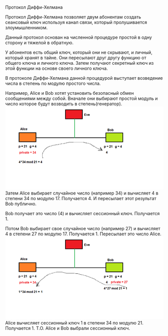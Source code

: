 Протокол Диффи-Хелмана

Протокол Диффи-Хелмана позволяет двум абонентам создать сеансовый ключ используя канал связи, который пролушивается злоумышленником.

Данный протокол основан на численной процедуре простой в одну сторону и тяжелой в обратную.

У абонентов есть общий ключ, который они не скрывают, и личный, который хранят в тайне. Они пересылают друг другу функцию от общего ключа и личного ключа. Затем получают секретный ключ из этой функции на основе своего личного ключа.

В протоколе Диффи-Хелмана данной процедурой выступает возведение числа в степень по модулю простого числа.

Например, Alice и Bob хотят установить безопасный обмен сообщениями между собой.
Вначале они выбирают простой модуль и число которое будут возводить в степень(генератор).
![alt-текст](https://github.com/mockingbird12/otus_networksecurity/blob/main/labs/lab03/DH_a-b.png)
Затем Alice выбирает случайное число (например 34) и вычисляет 4 в степени 34 по модулю 17. Получается 4. И пересылает этот результат Bob публично.

Bob получает это число (4) и вычисляет сессионный ключ. Получается 1.

Потом Bob выбирает свое случайное число (например 27) и вычисляет 4 в степени 27 по модулю 17. Получается 1. Пересылает это число Alice.
![alt-текст](https://github.com/mockingbird12/otus_networksecurity/blob/main/labs/lab03/DH_b-a.png)
Alice вычисляет сессионный ключ 1 в степени 34 по модулю 21. Получается 1.
Т.О. Alice и Bob выбрали сессионный ключ.


